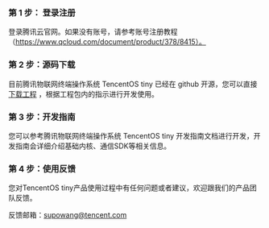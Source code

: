 ### 第 1 步： 登录注册

登录腾讯云官网。如果没有账号，请参考账号注册教程（https://www.qcloud.com/document/product/378/8415）。

### 第 2 步：源码下载

目前腾讯物联网终端操作系统 TencentOS tiny 已经在 github 开源，您可以直接[下载工程](https://github.com/Tencent/TencentOS-tiny) ，根据工程包内的指示进行开发使用。

### 第 3 步：开发指南

您可以参考腾讯物联网终端操作系统 TencentOS tiny 开发指南文档进行开发，开发指南会详细介绍基础内核、通信SDK等相关信息。

### 第 4 步：使用反馈

您对TencentOS tiny产品使用过程中有任何问题或者建议，欢迎跟我们的产品团队反馈。

反馈邮箱：supowang@tencent.com

